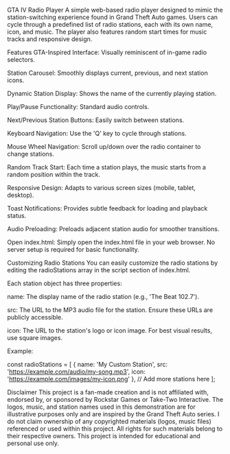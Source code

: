 GTA IV Radio Player
A simple web-based radio player designed to mimic the station-switching experience found in Grand Theft Auto games. Users can cycle through a predefined list of radio stations, each with its own name, icon, and music. The player also features random start times for music tracks and responsive design.

Features
GTA-Inspired Interface: Visually reminiscent of in-game radio selectors.

Station Carousel: Smoothly displays current, previous, and next station icons.

Dynamic Station Display: Shows the name of the currently playing station.

Play/Pause Functionality: Standard audio controls.

Next/Previous Station Buttons: Easily switch between stations.

Keyboard Navigation: Use the 'Q' key to cycle through stations.

Mouse Wheel Navigation: Scroll up/down over the radio container to change stations.

Random Track Start: Each time a station plays, the music starts from a random position within the track.

Responsive Design: Adapts to various screen sizes (mobile, tablet, desktop).

Toast Notifications: Provides subtle feedback for loading and playback status.

Audio Preloading: Preloads adjacent station audio for smoother transitions.


Open index.html:
Simply open the index.html file in your web browser. No server setup is required for basic functionality.

Customizing Radio Stations
You can easily customize the radio stations by editing the radioStations array in the script section of index.html.

Each station object has three properties:

name: The display name of the radio station (e.g., 'The Beat 102.7').

src: The URL to the MP3 audio file for the station. Ensure these URLs are publicly accessible.

icon: The URL to the station's logo or icon image. For best visual results, use square images.

Example:

const radioStations = [
    { name: 'My Custom Station', src: 'https://example.com/audio/my-song.mp3', icon: 'https://example.com/images/my-icon.png' },
    // Add more stations here
];

Disclaimer
This project is a fan-made creation and is not affiliated with, endorsed by, or sponsored by Rockstar Games or Take-Two Interactive. The logos, music, and station names used in this demonstration are for illustrative purposes only and are inspired by the Grand Theft Auto series. I do not claim ownership of any copyrighted materials (logos, music files) referenced or used within this project. All rights for such materials belong to their respective owners. This project is intended for educational and personal use only.
